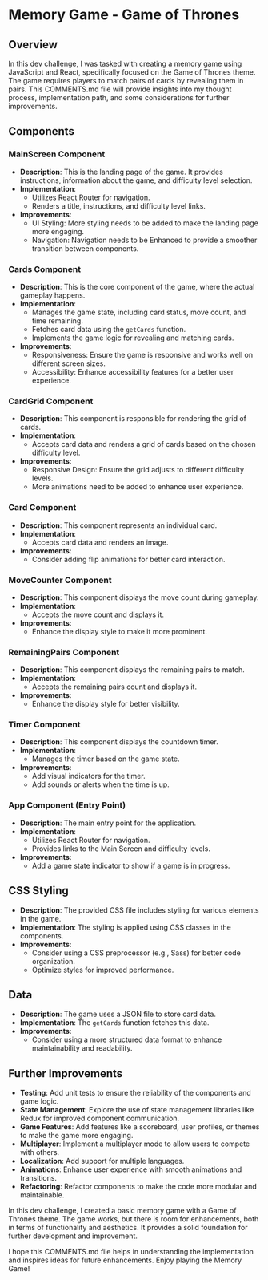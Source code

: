 
# Memory Game - Game of Thrones

## Overview
In this dev challenge, I was tasked with creating a memory game using JavaScript and React, specifically focused on the Game of Thrones theme. The game requires players to match pairs of cards by revealing them in pairs. This COMMENTS.md file will provide insights into my thought process, implementation path, and some considerations for further improvements.

## Components

### MainScreen Component
- **Description**: This is the landing page of the game. It provides instructions, information about the game, and difficulty level selection.
- **Implementation**: 
  - Utilizes React Router for navigation.
  - Renders a title, instructions, and difficulty level links.
- **Improvements**:
  - UI Styling: More styling needs to be added to make the landing page more engaging.
  - Navigation: Navigation needs to be Enhanced to provide a smoother transition between components.

### Cards Component
- **Description**: This is the core component of the game, where the actual gameplay happens.
- **Implementation**:
  - Manages the game state, including card status, move count, and time remaining.
  - Fetches card data using the `getCards` function.
  - Implements the game logic for revealing and matching cards.
- **Improvements**:
  - Responsiveness: Ensure the game is responsive and works well on different screen sizes.
  - Accessibility: Enhance accessibility features for a better user experience.

### CardGrid Component
- **Description**: This component is responsible for rendering the grid of cards.
- **Implementation**:
  - Accepts card data and renders a grid of cards based on the chosen difficulty level.
- **Improvements**:
  - Responsive Design: Ensure the grid adjusts to different difficulty levels.
  - More animations need to be added to enhance user experience.

### Card Component
- **Description**: This component represents an individual card.
- **Implementation**:
  - Accepts card data and renders an image.
- **Improvements**:
  - Consider adding flip animations for better card interaction.

### MoveCounter Component
- **Description**: This component displays the move count during gameplay.
- **Implementation**:
  - Accepts the move count and displays it.
- **Improvements**:
  - Enhance the display style to make it more prominent.

### RemainingPairs Component
- **Description**: This component displays the remaining pairs to match.
- **Implementation**:
  - Accepts the remaining pairs count and displays it.
- **Improvements**:
  - Enhance the display style for better visibility.

### Timer Component
- **Description**: This component displays the countdown timer.
- **Implementation**:
  - Manages the timer based on the game state.
- **Improvements**:
  - Add visual indicators for the timer.
  - Add sounds or alerts when the time is up.

### App Component (Entry Point)
- **Description**: The main entry point for the application.
- **Implementation**:
  - Utilizes React Router for navigation.
  - Provides links to the Main Screen and difficulty levels.
- **Improvements**:
  - Add a game state indicator to show if a game is in progress.

## CSS Styling
- **Description**: The provided CSS file includes styling for various elements in the game.
- **Implementation**: The styling is applied using CSS classes in the components.
- **Improvements**:
  - Consider using a CSS preprocessor (e.g., Sass) for better code organization.
  - Optimize styles for improved performance.

## Data
- **Description**: The game uses a JSON file to store card data.
- **Implementation**: The `getCards` function fetches this data.
- **Improvements**:
  - Consider using a more structured data format to enhance maintainability and readability.

## Further Improvements
- **Testing**: Add unit tests to ensure the reliability of the components and game logic.
- **State Management**: Explore the use of state management libraries like Redux for improved component communication.
- **Game Features**: Add features like a scoreboard, user profiles, or themes to make the game more engaging.
- **Multiplayer**: Implement a multiplayer mode to allow users to compete with others.
- **Localization**: Add support for multiple languages.
- **Animations**: Enhance user experience with smooth animations and transitions.
- **Refactoring**: Refactor components to make the code more modular and maintainable.

In this dev challenge, I created a basic memory game with a Game of Thrones theme. The game works, but there is room for enhancements, both in terms of functionality and aesthetics. It provides a solid foundation for further development and improvement.

I hope this COMMENTS.md file helps in understanding the implementation and inspires ideas for future enhancements. Enjoy playing the Memory Game!
